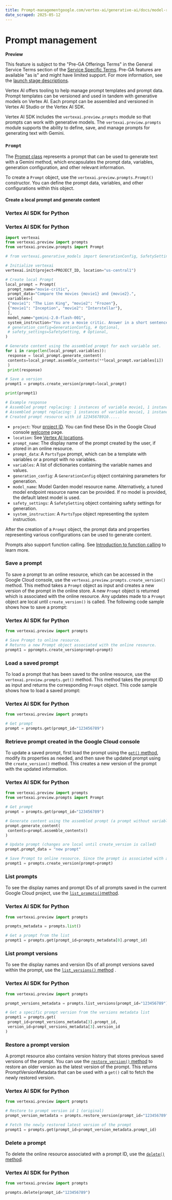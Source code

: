 ```yaml
---
title: Prompt-managementgoogle.com/vertex-ai/generative-ai/docs/model-reference/prompt-classes
date_scraped: 2025-05-12
---
```


# Prompt management 

**Preview**

This feature is subject to the "Pre-GA Offerings Terms" in the General Service Terms section
of the [Service Specific Terms](https://cloud.google.com/terms/service-terms#1).
Pre-GA features are available "as is" and might have limited support.
For more information, see the
[launch stage descriptions](https://cloud.google.com/products#product-launch-stages).

Vertex AI offers tooling to help manage prompt templates and
prompt data. Prompt templates can be versioned and used in tandem with
generative models on Vertex AI. Each prompt can be assembled and
versioned in Vertex AI Studio or the Vertex AI SDK.

Vertex AI SDK includes the `vertexai.preview.prompts` module so that
prompts can work with generative models. The `vertexai.preview.prompts` module
supports the ability to define, save, and manage prompts for generating text
with Gemini.

### `Prompt`

The [Prompt class](https://cloud.google.com/vertex-ai/generative-ai/docs/reference/python/latest/vertexai.preview.prompts#prompt) represents a prompt that can be used to generate text with a
Gemini method, which encapsulates the prompt data, variables,
generation configuration, and other relevant information.

To create a `Prompt` object, use the `vertexai.preview.prompts.Prompt()` constructor.
You can define the prompt data, variables, and other configurations within
this object.

#### Create a local prompt and generate content

### Vertex AI SDK for Python

### Vertex AI SDK for Python

```python
import vertexai
from vertexai.preview import prompts
from vertexai.preview.prompts import Prompt

# from vertexai.generative_models import GenerationConfig, SafetySetting # Optional

# Initialize vertexai
vertexai.init(project=PROJECT_ID, location="us-central1")

# Create local Prompt
local_prompt = Prompt(
 prompt_name="movie-critic",
 prompt_data="Compare the movies {movie1} and {movie2}.",
 variables=[
 {"movie1": "The Lion King", "movie2": "Frozen"},
 {"movie1": "Inception", "movie2": "Interstellar"},
 ],
 model_name="gemini-2.0-flash-001",
 system_instruction="You are a movie critic. Answer in a short sentence.",
 # generation_config=GenerationConfig, # Optional,
 # safety_settings=SafetySetting, # Optional,
)

# Generate content using the assembled prompt for each variable set.
for i in range(len(local_prompt.variables)):
 response = local_prompt.generate_content(
 contents=local_prompt.assemble_contents(**local_prompt.variables[i])
 )
 print(response)

# Save a version
prompt1 = prompts.create_version(prompt=local_prompt)

print(prompt1)

# Example response
# Assembled prompt replacing: 1 instances of variable movie1, 1 instances of variable movie2
# Assembled prompt replacing: 1 instances of variable movie1, 1 instances of variable movie2
# Created prompt resource with id 12345678910.....

```

- `project`: Your [project ID](https://cloud.google.com/resource-manager/docs/creating-managing-projects#identifiers). You can find these IDs in the Google Cloud console
 [welcome](https://console.cloud.google.com/welcome) page.
- `location`: See [Vertex AI
 locations](https://cloud.google.com/vertex-ai/docs/general/locations).
- `prompt_name`: The display name of the prompt created by the user, if stored
 in an online resource.
- `prompt_data`: A `PartsType` prompt, which can be a template
 with variables or a prompt with no variables.
- `variables`: A list of dictionaries containing the variable names and values.
- `generation_config`: A `GenerationConfig` object containing
 parameters for generation.
- `model_name`: Model Garden model resource name. Alternatively,
 a tuned model endpoint resource name can be provided. If no model is provided, the
 default latest model is used.
- `safety_settings`: A `SafetySetting` object containing
 safety settings for generation.
- `system_instruction`: A `PartsType` object representing
 the system instruction.

After the creation of a `Prompt` object, the prompt data and properties
representing various configurations can be used to generate content.

Prompts also support function calling. See
[Introduction to function calling](https://cloud.google.com/vertex-ai/generative-ai/docs/multimodal/function-calling)
to learn more.

### Save a prompt

To save a prompt to an online resource, which can be accessed in the
Google Cloud console, use the
`vertexai.preview.prompts.create_version()` method. This method takes a `Prompt`
object as input and creates a new version of the prompt in the online store.
A new `Prompt` object is returned which is associated with the online resource.
Any updates made to a `Prompt` object are local until `create_version()`
is called. The following code sample shows how to save a prompt:

### Vertex AI SDK for Python

```python
from vertexai.preview import prompts

# Save Prompt to online resource.
# Returns a new Prompt object associated with the online resource.
prompt1 = pprompts.create_versionprompt=prompt)

```

### Load a saved prompt

To load a prompt that has been saved to the online resource, use the
`vertexai.preview.prompts.get()` method. This method takes the prompt ID as
input and returns the corresponding `Prompt` object. This code
sample shows how to load a saved prompt:

### Vertex AI SDK for Python

```python
from vertexai.preview import prompts 

# Get prompt
prompt = prompts.get(prompt_id="123456789")

```

### Retrieve prompt created in the Google Cloud console

To update a saved prompt, first load the prompt using the
[`get()` method](https://cloud.google.com/vertex-ai/generative-ai/docs/reference/python/latest/vertexai.preview.prompts#vertexai_preview_prompts_get),
modify its properties as needed, and then save the updated prompt using the
`create_version()` method. This creates a new version of the prompt with the
updated information.

### Vertex AI SDK for Python

```python
from vertexai.preview import prompts
from vertexai.preview.prompts import Prompt

# Get prompt
prompt = prompts.get(prompt_id="123456789")

# Generate content using the assembled prompt (a prompt without variables)
prompt.generate_content(
 contents=prompt.assemble_contents()
)

# Update prompt (changes are local until create_version is called)
prompt.prompt_data = "new prompt"

# Save Prompt to online resource. Since the prompt is associated with a prompt resource, it creates a new version under the same prompt_id. Returns a new Prompt object associated with the online resource
prompt1 = prompts.create_version(prompt=prompt)

```

### List prompts

To see the display names and prompt IDs of all prompts saved in the current
Google Cloud project, use the [`list_prompts()`method](https://cloud.google.com/vertex-ai/generative-ai/docs/reference/python/latest/vertexai.preview.prompts#vertexai_preview_prompts_list).

### Vertex AI SDK for Python

```python
from vertexai.preview import prompts

prompts_metadata = prompts.list()

# Get a prompt from the list
prompt1 = prompts.get(prompt_id=prompts_metadata[0].prompt_id)

```

### List prompt versions

To see the display names and version IDs of all prompt versions saved within
the prompt, use the [`list_versions()` method](https://cloud.google.com/vertex-ai/generative-ai/docs/reference/python/latest/vertexai.preview.prompts#vertexai_preview_prompts_list_versions) .

### Vertex AI SDK for Python

```python
from vertexai.preview import prompts

prompt_versions_metadata = prompts.list_versions(prompt_id="123456789")

# Get a specific prompt version from the versions metadata list
prompt1 = prompts.get(
 prompt_id=prompt_versions_metadata[3].prompt_id,
 version_id=prompt_versions_metadata[3].version_id
)

```

### Restore a prompt version

A prompt resource also contains version history that stores previous saved
versions of the prompt. You can use the
[`restore_version()` method](https://cloud.google.com/vertex-ai/generative-ai/docs/reference/python/latest/vertexai.preview.prompts#vertexai_preview_prompts_restore_version)
to restore an older version as the latest version of the prompt. This returns
PromptVersionMetadata that can be used with a `get()` call to fetch the newly
restored version.

### Vertex AI SDK for Python

```python
from vertexai.preview import prompts

# Restore to prompt version id 1 (original)
prompt_version_metadata = prompts.restore_version(prompt_id="123456789", version_id="1")

# Fetch the newly restored latest version of the prompt
prompt1 = prompts.get(prompt_id=prompt_version_metadata.prompt_id)

```

### Delete a prompt

To delete the online resource associated with a prompt ID, use the
[`delete()` method](https://cloud.google.com/vertex-ai/generative-ai/docs/reference/python/latest/vertexai.preview.prompts#vertexai_preview_prompts_delete).

### Vertex AI SDK for Python

```python
from vertexai.preview import prompts

prompts.delete(prompt_id="123456789")

```